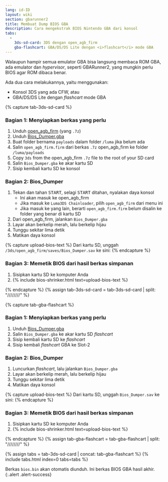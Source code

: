 ```yaml
---
lang: id-ID
layout: wiki
section: gbarunner2
title: Membuat Dump BIOS GBA
description: Cara mengekstrak BIOS Nintendo GBA dari konsol
tabs:
  - 
    3ds-sd-card: 3DS dengan open_agb_firm
    gba-flashcart: GBA/DS/DS Lite dengan <i>flashcart</i> mode GBA
---
```


Walaupun hampir semua emulator GBA bisa langsung membaca ROM GBA, ada emulator dan *hypervisor*, seperti GBARunner2, yang mungkin perlu BIOS agar ROM dibaca benar.

Ada dua cara melakukannya, yaitu menggunakan:
- Konsol 3DS yang ada CFW, atau
- GBA/DS/DS Lite dengan *flashcart* mode GBA

{% capture tab-3ds-sd-card %}
### Bagian 1: Menyiapkan berkas yang perlu
1. Unduh [open_agb_firm](https://github.com/profi200/open_agb_firm/releases/latest) (yang `.7z`)
1. Unduh [Bios_Dumper.gba](https://github.com/GlaZedBelmont/Random-Stuff/releases/download/0.0.5/Bios_Dumper.gba)
1. Buat folder bernama `payloads` dalam folder `/luma` jika belum ada
1. Salin `open_agb_firm.firm` dari berkas `.7z` open_agb_firm ke folder `/luma/payloads`
1. Copy `3ds` from the open_agb_firm `.7z` file to the root of your SD card
1. Salin `Bios_Dumper.gba` ke akar kartu SD
1. Sisip kembali kartu SD ke konsol

### Bagian 2: Bios_Dumper
1. Tekan dan tahan <kbd>START</kbd>, selagi <kbd>START</kbd> ditahan, nyalakan daya konsol
    - Ini akan masuk ke open_agb_firm
    - Jika masuk ke `Luma3DS Chainloader`, pilih `open_agb_firm` dari menu ini
    - Jika masuk ke yang lain, berarti `open_agb_firm.firm` belum disalin ke folder yang benar di kartu SD
1. Dari open_agb_firm, jalankan `Bios_Dumper.gba`
1. Layar akan berkelip merah, lalu berkelip hijau
1. Tunggu sekitar lima detik
1. Matikan daya konsol

{% capture upload-bios-text %}
Dari kartu SD, unggah `/3ds/open_agb_firm/saves/Bios_Dumper.sav` ke sini:
{% endcapture %}

### Bagian 3: Memetik BIOS dari hasil berkas simpanan
1. Sisipkan kartu SD ke komputer Anda
1. {% include bios-shrinker.html text=upload-bios-text %}

{% endcapture %}
{% assign tab-3ds-sd-card = tab-3ds-sd-card | split: "////////" %}


{% capture tab-gba-flashcart %}
### Bagian 1: Menyiapkan berkas yang perlu
1. Unduh [Bios_Dumper.gba](https://github.com/GlaZedBelmont/Random-Stuff/releases/download/0.0.5/Bios_Dumper.gba)
1. Salin `Bios_Dumper.gba` ke akar kartu SD *flashcart*
1. Sisip kembali kartu SD ke *flashcart*
1. Sisip kembali *flashcart* GBA ke Slot-2

### Bagian 2: Bios_Dumper
1. Luncurkan *flashcart*, lalu jalankan `Bios_Dumper.gba`
1. Layar akan berkelip merah, lalu berkelip hijau
1. Tunggu sekitar lima detik
1. Matikan daya konsol

{% capture upload-bios-text %}
Dari kartu SD, unggah `Bios_Dumper.sav` ke sini:
{% endcapture %}

### Bagian 3: Memetik BIOS dari hasil berkas simpanan
1. Sisipkan kartu SD ke komputer Anda
1. {% include bios-shrinker.html text=upload-bios-text %}

{% endcapture %}
{% assign tab-gba-flashcart = tab-gba-flashcart | split: "////////" %}

{% assign tabs = tab-3ds-sd-card | concat: tab-gba-flashcart %}
{% include tabs.html index=0 tabs=tabs %}

Berkas `bios.bin` akan otomatis diunduh. Ini berkas BIOS GBA hasil akhir.
{:.alert .alert-success}

<script src="https://geraintluff.github.io/sha256/sha256.min.js"></script>
<script src="/assets/js/bios-shrinker.js"></script>
